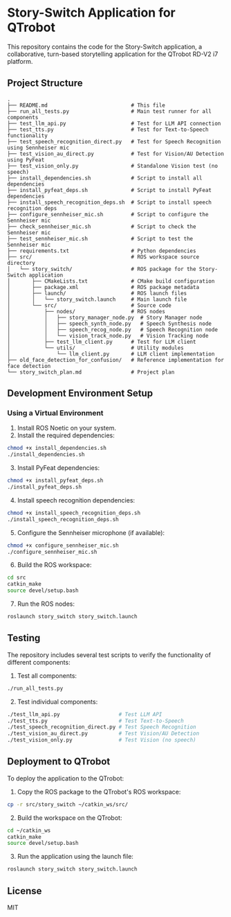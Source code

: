 # Story-Switch Application for QTrobot

This repository contains the code for the Story-Switch application, a collaborative, turn-based storytelling application for the QTrobot RD-V2 i7 platform.

## Project Structure

```
.
├── README.md                           # This file
├── run_all_tests.py                    # Main test runner for all components
├── test_llm_api.py                     # Test for LLM API connection
├── test_tts.py                         # Test for Text-to-Speech functionality
├── test_speech_recognition_direct.py   # Test for Speech Recognition using Sennheiser mic
├── test_vision_au_direct.py            # Test for Vision/AU Detection using PyFeat
├── test_vision_only.py                 # Standalone Vision test (no speech)
├── install_dependencies.sh             # Script to install all dependencies
├── install_pyfeat_deps.sh              # Script to install PyFeat dependencies
├── install_speech_recognition_deps.sh  # Script to install speech recognition deps
├── configure_sennheiser_mic.sh         # Script to configure the Sennheiser mic
├── check_sennheiser_mic.sh             # Script to check the Sennheiser mic
├── test_sennheiser_mic.sh              # Script to test the Sennheiser mic
├── requirements.txt                    # Python dependencies
├── src/                                # ROS workspace source directory
│   └── story_switch/                   # ROS package for the Story-Switch application
│       ├── CMakeLists.txt              # CMake build configuration
│       ├── package.xml                 # ROS package metadata
│       ├── launch/                     # ROS launch files
│       │   └── story_switch.launch     # Main launch file
│       └── src/                        # Source code
│           ├── nodes/                  # ROS nodes
│           │   ├── story_manager_node.py  # Story Manager node
│           │   ├── speech_synth_node.py   # Speech Synthesis node
│           │   ├── speech_recog_node.py   # Speech Recognition node
│           │   └── vision_track_node.py   # Vision Tracking node
│           ├── test_llm_client.py      # Test for LLM client
│           └── utils/                  # Utility modules
│               └── llm_client.py       # LLM client implementation
├── old_face_detection_for_confusion/   # Reference implementation for face detection
└── story_switch_plan.md                # Project plan
```

## Development Environment Setup

### Using a Virtual Environment

1. Install ROS Noetic on your system.
2. Install the required dependencies:

```bash
chmod +x install_dependencies.sh
./install_dependencies.sh
```

3. Install PyFeat dependencies:

```bash
chmod +x install_pyfeat_deps.sh
./install_pyfeat_deps.sh
```

4. Install speech recognition dependencies:

```bash
chmod +x install_speech_recognition_deps.sh
./install_speech_recognition_deps.sh
```

5. Configure the Sennheiser microphone (if available):

```bash
chmod +x configure_sennheiser_mic.sh
./configure_sennheiser_mic.sh
```

6. Build the ROS workspace:

```bash
cd src
catkin_make
source devel/setup.bash
```

7. Run the ROS nodes:

```bash
roslaunch story_switch story_switch.launch
```

## Testing

The repository includes several test scripts to verify the functionality of different components:

1. Test all components:

```bash
./run_all_tests.py
```

2. Test individual components:

```bash
./test_llm_api.py                   # Test LLM API
./test_tts.py                       # Test Text-to-Speech
./test_speech_recognition_direct.py # Test Speech Recognition
./test_vision_au_direct.py          # Test Vision/AU Detection
./test_vision_only.py               # Test Vision (no speech)
```

## Deployment to QTrobot

To deploy the application to the QTrobot:

1. Copy the ROS package to the QTrobot's ROS workspace:

```bash
cp -r src/story_switch ~/catkin_ws/src/
```

2. Build the workspace on the QTrobot:

```bash
cd ~/catkin_ws
catkin_make
source devel/setup.bash
```

3. Run the application using the launch file:

```bash
roslaunch story_switch story_switch.launch
```

## License

MIT

